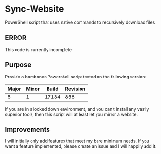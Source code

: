 # Sync-Website
PowerShell script that uses native commands to recursively download files

## ERROR
This code is currently incomplete

## Purpose 
Provide a barebones Powershell script tested on the following version:

|Major|Minor|Build|Revision|
|---|---|---|---
|5|1|17134|858

If you are in a locked down environment, and you can't install any vastly superior tools, then this script will at least let you mirror a website.

## Improvements
I will initially only add features that meet my bare minimum needs. If you want a feature implemented, please create an issue and I will happily add it.
